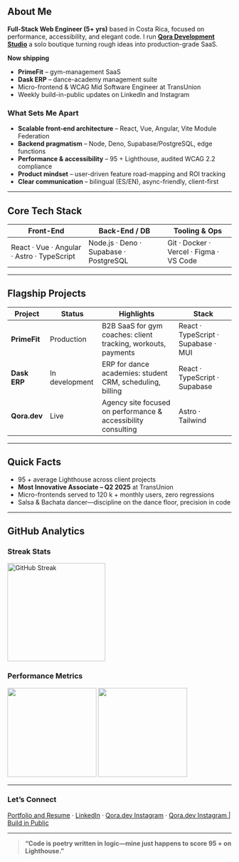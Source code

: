## About Me

**Full-Stack Web Engineer (5+ yrs)** based in Costa Rica, focused on performance, accessibility, and elegant code. I run **[Qora Development Studio](https://qora.dev)** a solo boutique turning rough ideas into production-grade SaaS.

**Now shipping**

- **PrimeFit** – gym-management SaaS
- **Dask ERP** – dance-academy management suite
- Micro-frontend & WCAG Mid Software Engineer at TransUnion
- Weekly build-in-public updates on LinkedIn and Instagram

### What Sets Me Apart

- **Scalable front-end architecture** – React, Vue, Angular, Vite Module Federation
- **Backend pragmatism** – Node, Deno, Supabase/PostgreSQL, edge functions
- **Performance & accessibility** – 95 + Lighthouse, audited WCAG 2.2 compliance
- **Product mindset** – user-driven feature road-mapping and ROI tracking
- **Clear communication** – bilingual (ES/EN), async-friendly, client-first

---

## Core Tech Stack

| Front-End                                  | Back-End / DB                          | Tooling & Ops                           |
| ------------------------------------------ | -------------------------------------- | --------------------------------------- |
| React · Vue · Angular · Astro · TypeScript | Node.js · Deno · Supabase · PostgreSQL | Git · Docker · Vercel · Figma · VS Code |

---

## Flagship Projects

| Project      | Status         | Highlights                                                    | Stack                               |
| ------------ | -------------- | ------------------------------------------------------------- | ----------------------------------- |
| **PrimeFit** | Production     | B2B SaaS for gym coaches: client tracking, workouts, payments | React · TypeScript · Supabase · MUI |
| **Dask ERP** | In development | ERP for dance academies: student CRM, scheduling, billing     | React · TypeScript · Supabase       |
| **Qora.dev** | Live           | Agency site focused on performance & accessibility consulting | Astro · Tailwind                    |

---

## Quick Facts

- 95 + average Lighthouse across client projects
- **Most Innovative Associate – Q2 2025** at TransUnion
- Micro-frontends served to 120 k + monthly users, zero regressions
- Salsa & Bachata dancer—discipline on the dance floor, precision in code

---

## GitHub Analytics

### Streak Stats

  <img height="220" src="https://github-readme-streak-stats.herokuapp.com?user=Diegocarque12&theme=tokyonight&hide_border=true&date_format=M%20j%5B%2C%20Y%5D&ring=00D4FF&fire=00D4FF&currStreakLabel=00D4FF" alt="GitHub Streak"/>
  
  ### Performance Metrics
  <div >
    <img height="200" src="https://github-readme-stats.vercel.app/api?username=Diegocarque12&show_icons=true&theme=tokyonight&hide_border=true&icon_color=00d4ff&title_color=00d4ff&text_color=c9d1d9&bg_color=0d1117&include_all_commits=true&count_private=true"/>
    <img height="200" src="https://github-readme-stats.vercel.app/api/top-langs/?username=Diegocarque12&layout=compact&theme=tokyonight&hide_border=true&title_color=00d4ff&text_color=c9d1d9&bg_color=0d1117&langs_count=8&hide=html,css"/>
  </div>

---

### Let’s Connect

[Portfolio and Resume](https://dcarvajal.me) · [LinkedIn](https://www.linkedin.com/in/luis-diego-carvajal) · [Qora.dev Instagram](https://www.instagram.com/qora.dev_/) · [Qora.dev Instagram | Build in Public](https://www.instagram.com/qora.build/)

---

> **“Code is poetry written in logic—mine just happens to score 95 + on Lighthouse.”**
